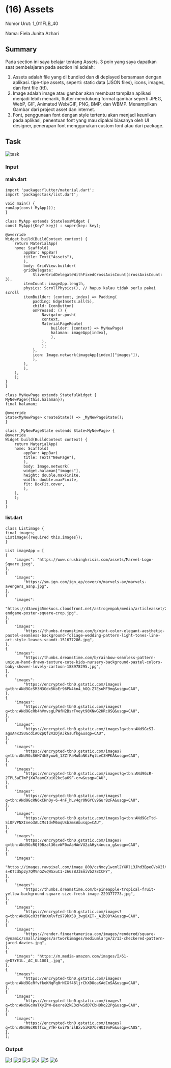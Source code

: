 # (16) Assets
Nomor Urut: 1_011FLB_40

Nama: Fiela Junita Azhari

## Summary
Pada section ini saya belajar tentang Assets.
3 poin yang saya dapatkan saat pembelajaran pada section ini adalah:
1. Assets adalah file yang di bundled dan di deplayed bersamaan dengan aplikasi. tipe-tipe assets, seperti: static data (JSON files), icons, images, dan font file (ttf).
2. Image adalah image atau gambar akan membuat tampilan aplikasi menjadi lebih menarik, flutter mendukung format gambar seperti JPEG, WebP, GIF, Animated Web/GIF, PNG, BMP, dan WBMP. Menampilkan Gambar dari project asset dan internet.
3. Font, penggunaan font dengan style tertentu akan menjadi keunikan pada aplikasi, penentuan font yang mau dipakai biasanya oleh UI designer, penerapan font menggunakan custom font atau dari package.

## Task
![task](screenshots/task.png)

### Input

#### main.dart
    import 'package:flutter/material.dart';
    import 'package:task/list.dart';

    void main() {
    runApp(const MyApp());
    }

    class MyApp extends StatelessWidget {
    const MyApp({Key? key}) : super(key: key);

    @override
    Widget build(BuildContext context) {
        return MaterialApp(
        home: Scaffold(
            appBar: AppBar(
            title: Text("Assets"),
            ),
            body: GridView.builder(
            gridDelegate:
                SliverGridDelegateWithFixedCrossAxisCount(crossAxisCount: 3),
            itemCount: imageApp.length,
            physics: ScrollPhysics(), // hapus kalau tidak perlu pakai scroll
            itemBuilder: (context, index) => Padding(
                padding: EdgeInsets.all(5),
                child: IconButton(
                onPressed: () {
                    Navigator.push(
                    context,
                    MaterialPageRoute(
                        builder: (context) => MyNewPage(
                        halaman: imageApp[index],
                        ),
                    ),
                    );
                },
                icon: Image.network(imageApp[index]["images"]),
                ),
            ),
            ),
        ),
        );
    }
    }

    class MyNewPage extends StatefulWidget {
    MyNewPage({this.halaman});
    final halaman;

    @override
    State<MyNewPage> createState() => _MyNewPageState();
    }

    class _MyNewPageState extends State<MyNewPage> {
    @override
    Widget build(BuildContext context) {
        return MaterialApp(
        home: Scaffold(
            appBar: AppBar(
            title: Text("NewPage"),
            ),
            body: Image.network(
            widget.halaman["images"],
            height: double.maxFinite,
            width: double.maxFinite,
            fit: BoxFit.cover,
            ),
        ),
        );
    }
    }

#### list.dart
    class Listimage {
    final images;
    Listimage({required this.images});
    }

    List imageApp = [
    {
        "images": "https://www.crushingkrisis.com/assets/Marvel-Logo-Square.jpeg",
    },
    {
        "images":
            "https://sm.ign.com/ign_ap/cover/m/marvels-av/marvels-avengers_asnp.jpg",
    },
    {
        "images":
            "https://d3avoj45mekucs.cloudfront.net/astrogempak/media/articleasset/2018/nov/avengers-endgame-poster-square-crop.jpg",
    },
    {
        "images":
            "https://thumbs.dreamstime.com/b/mint-color-elegant-aesthetic-pastel-seamless-background-foliage-wedding-pattern-light-tones-line-art-style-leaves-scandi-151677286.jpg",
    },
    {
        "images":
            "https://thumbs.dreamstime.com/b/rainbow-seamless-pattern-unique-hand-drawn-texture-cute-kids-nursery-background-pastel-colors-baby-shower-lovely-cartoon-188978295.jpg",
    },
    {
        "images":
            "https://encrypted-tbn0.gstatic.com/images?q=tbn:ANd9GcSM3N3Gdx5KoEr96PN4kn4_hOQ-Z7EsuMF9mg&usqp=CAU",
    },
    {
        "images":
            "https://encrypted-tbn0.gstatic.com/images?q=tbn:ANd9GcRb4hVmvsgLPWfH2BsrTveyt90XNwG2HRcOSQ&usqp=CAU",
    },
    {
        "images":
            "https://encrypted-tbn0.gstatic.com/images?q=tbn:ANd9GcSI-agsA4x3SUGcdiAOZpQf2V2DjAJkGsufkg&usqp=CAU",
    },
    {
        "images":
            "https://encrypted-tbn0.gstatic.com/images?q=tbn:ANd9GcS6H74hEyow6_1ZZfPaMu0aNKiFqlLeC3HPKA&usqp=CAU",
    },
    {
        "images":
            "https://encrypted-tbn0.gstatic.com/images?q=tbn:ANd9GcR-2TPL5aETmPjXW7aamGXui02kcSa69F-crw&usqp=CAU",
    },
    {
        "images":
            "https://encrypted-tbn0.gstatic.com/images?q=tbn:ANd9GcRN6xCHnOy-6-4nF_hLv4qr0NGYCv9GurBzFA&usqp=CAU",
    },
    {
        "images":
            "https://encrypted-tbn0.gstatic.com/images?q=tbn:ANd9GcTtd-SiOFVPNXIneo3ALCMs1dvM6oqUsbzmsA&usqp=CAU",
    },
    {
        "images":
            "https://encrypted-tbn0.gstatic.com/images?q=tbn:ANd9GcRQf9Bzal36cvWF0xAaHAnVU2zAHyk4nucu_g&usqp=CAU",
    },
    {
        "images":
            "https://images.rawpixel.com/image_800/czNmcy1wcml2YXRlL3Jhd3BpeGVsX2ltYWdlcy93ZWJzaXRlX2NvbnRlbnQvbHIvcGRmbG93ZXJzZXQxOWIyLWV5ZS0wNC1rLXRyb3BpY2FsLWxlYXZlc18xLmpwZw.jpg?s=KTcd5p2y7QMVnGZvqWSxuC1-z66zBJ3EmiVb278CCPY",
    },
    {
        "images":
            "https://thumbs.dreamstime.com/b/pineapple-tropical-fruit-yellow-background-square-size-fresh-image-229377773.jpg",
    },
    {
        "images":
            "https://encrypted-tbn0.gstatic.com/images?q=tbn:ANd9GcR3tfHnXmlvfz979kX58_3wg8XET-_A1bDDYA&usqp=CAU",
    },
    {
        "images":
            "https://render.fineartamerica.com/images/rendered/square-dynamic/small/images/artworkimages/mediumlarge/2/13-checkered-pattern-jared-davies.jpg",
    },
    {
        "images": "https://m.media-amazon.com/images/I/61-q+D7YE1L._AC_UL1001_.jpg",
    },
    {
        "images":
            "https://encrypted-tbn0.gstatic.com/images?q=tbn:ANd9GcRfvfkoKNqFq0rNCXf46ljrChX0OoaKAdCmSA&usqp=CAU",
    },
    {
        "images":
            "https://encrypted-tbn0.gstatic.com/images?q=tbn:ANd9GcRaTXyIhW-Bexre92kE3cPwSdD7CbHOkq22Pg&usqp=CAU",
    },
    {
        "images":
            "https://encrypted-tbn0.gstatic.com/images?q=tbn:ANd9GcRUffxw_YfH-kwiYGrilBxv5iR07brHUI9nPw&usqp=CAUS",
    },
    ];


### Output
![1](screenshots/output1.png)
![2](screenshots/output2.png)
![3](screenshots/output3.png)
![4](screenshots/output4.png)
![5](screenshots/output5.png)
![6](screenshots/output6.png)